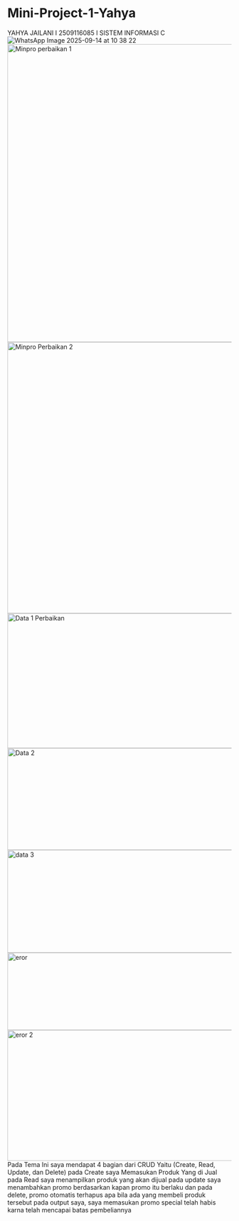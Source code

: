 # Mini-Project-1-Yahya
YAHYA JAILANI I 2509116085 I SISTEM INFORMASI C
![WhatsApp Image 2025-09-14 at 10 38 22](https://github.com/user-attachments/assets/2f4a7470-11ca-4b9c-988b-e804da87d555)
<img width="732" height="670" alt="Minpro perbaikan 1" src="https://github.com/user-attachments/assets/591b0e21-300e-4fc3-aec5-815cf9562782" />
<img width="728" height="610" alt="Minpro Perbaikan 2" src="https://github.com/user-attachments/assets/f64d3469-894b-4f99-bcd1-dd1d7b11bd91" />
<img width="1014" height="303" alt="Data 1 Perbaikan" src="https://github.com/user-attachments/assets/0e3304e2-453f-4605-84fb-3fb074c1afaa" />
<img width="1016" height="229" alt="Data 2" src="https://github.com/user-attachments/assets/ae26537b-2906-4886-bba1-f209ec211f67" />
<img width="1006" height="231" alt="data 3" src="https://github.com/user-attachments/assets/a75385b6-119c-4207-b1cf-995e51cf3043" />
<img width="1017" height="174" alt="eror" src="https://github.com/user-attachments/assets/823fc91b-f3eb-4a0d-9038-be56bdf2b747" />
<img width="1004" height="294" alt="eror 2" src="https://github.com/user-attachments/assets/ec71b409-fa49-4c41-818d-b2cbfadc8360" />
Pada Tema Ini saya mendapat 4 bagian dari CRUD Yaitu (Create, Read, Update, dan Delete)
pada Create saya Memasukan Produk Yang di Jual 
pada Read saya menampilkan produk yang akan dijual
pada update saya menambahkan promo berdasarkan kapan promo itu berlaku
dan pada delete, promo otomatis terhapus apa bila ada yang membeli produk tersebut 
pada output saya, saya memasukan promo special telah habis karna telah mencapai batas pembeliannya 
